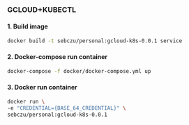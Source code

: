 ### **GCLOUD+KUBECTL**

#### 1. Build image
```bash
docker build -t sebczu/personal:gcloud-k8s-0.0.1 service
```

#### 2. Docker-compose run container
```bash
docker-compose -f docker/docker-compose.yml up
```

#### 3. Docker run container
```bash
docker run \
-e "CREDENTIAL={BASE_64_CREDENTIAL}" \
sebczu/personal:gcloud-k8s-0.0.1
```